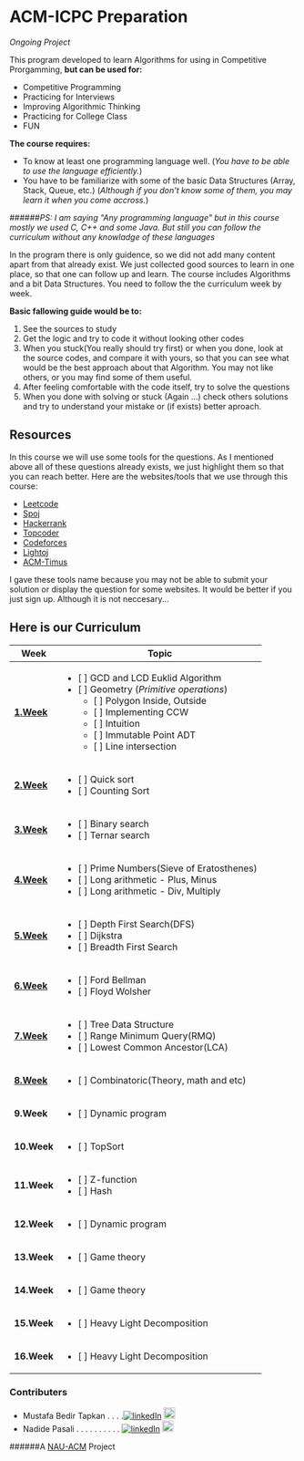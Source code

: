 # ACM-ICPC Preparation 
_Ongoing Project_

This program developed to learn Algorithms for using in Competitive Prorgamming, **but can be used for:**
  - Competitive Programming
  - Practicing for Interviews
  - Improving Algorithmic Thinking
  - Practicing for College Class
  - FUN

**The course requires:** 
  - To know at least one programming language well. (_You have to be able to use the language efficiently._)
  - You have to be familiarize with some of the basic Data Structures (Array, Stack, Queue, etc.) (_Although if you don't know some of them, you may learn it when you come accross._)
  
######_PS: I am saying "Any programming language" but in this course mostly we used C, C++ and some Java. But still you can follow the curriculum without any knowladge of these languages_

In the program there is only guidence, so we did not add many content apart from that already exist. We just collected good sources to learn in one place, so that one can follow up and learn. The course includes Algorithms and a bit Data Structures. You need to follow the the curriculum week by week.

**Basic fallowing guide would be to:**
  1. See the sources to study
  2. Get the logic and try to code it without looking other codes
  3. When you stuck(You really should try first) or when you done, look at the source codes, and compare it with yours, so that you can see what would be the best approach about that Algorithm. You may not like others, or you may find some of them useful.
  4. After feeling comfortable with the code itself, try to solve the questions
  5. When you done with solving or stuck (Again ...) check others solutions and try to understand your mistake or (if exists) better aproach.
 
## Resources

In this course we will use some tools for the questions. As I mentioned above all of these questions already exists, we just highlight them so that you can reach better. Here are the websites/tools that we use through this course:

  - [Leetcode](https://leetcode.com)
  - [Spoj](http://www.spoj.com)
  - [Hackerrank](https://www.hackerrank.com/domains)
  - [Topcoder](https://www.topcoder.com)
  - [Codeforces](http://codeforces.com)
  - [Lightoj](http://www.lightoj.com)
  - [ACM-Timus](http://acm.timus.ru)

I gave these tools name because you may not be able to submit your solution or display the question for some websites. It would be better if you just sign up. Although it is not neccesary...
  
## Here is our Curriculum
| Week | Topic |
| --- | --- |
|[**1.Week**](https://github.com/NAU-ACM/AlgorithmsCurriculumFollow/tree/master/Week1)|<ul><li>[ ] GCD and LCD Euklid Algorithm</li><li>[ ] Geometry (_Primitive operations_)<ul><li>[ ] Polygon Inside, Outside</li><li>[ ] Implementing CCW</li><li>[ ] Intuition</li><li>[ ] Immutable Point ADT</li><li>[ ] Line intersection</li></ul></li></ul>|
|[**2.Week**](https://github.com/NAU-ACM/AlgorithmsCurriculumFollow/tree/master/Week2)|<ul><li>[ ] Quick sort</li><li>[ ] Counting Sort</li></ul>|
|[**3.Week**](https://github.com/NAU-ACM/AlgorithmsCurriculumFollow/tree/master/Week3)|<ul><li>[ ] Binary search</li><li>[ ] Ternar search</li></ul>|
|[**4.Week**](https://github.com/NAU-ACM/AlgorithmsCurriculumFollow/tree/master/Week4)|<ul><li>[ ] Prime Numbers(Sieve of Eratosthenes)</li><li>[ ] Long arithmetic - Plus, Minus</li><li>[ ] Long arithmetic - Div, Multiply</li></ul>|
|[**5.Week**](https://github.com/NAU-ACM/AlgorithmsCurriculumFollow/tree/master/Week5)|<ul><li>[ ] Depth First Search(DFS)</li><li>[ ] Dijkstra</li><li>[ ] Breadth First Search</li></ul>
|[**6.Week**](https://github.com/NAU-ACM/AlgorithmsCurriculumFollow/tree/master/Week6)|<ul><li>[ ] Ford Bellman</li><li>[ ] Floyd Wolsher</li></ul>|
|[**7.Week**](https://github.com/NAU-ACM/AlgorithmsCurriculumFollow/tree/master/Week7)|<ul><li>[ ] Tree Data Structure</li><li>[ ] Range Minimum Query(RMQ)</li><li>[ ] Lowest Common Ancestor(LCA)</li></ul>
|[**8.Week**](https://github.com/NAU-ACM/AlgorithmsCurriculumFollow/tree/master/Week8)|<ul><li>[ ] Combinatoric(Theory, math and etc)</li></ul>|
|**9.Week**|<ul><li>[ ] Dynamic program</li></ul>|
|**10.Week**|<ul><li>[ ] TopSort</li></ul>|
|**11.Week**|<ul><li>[ ] Z-function</li><li>[ ] Hash</li></ul>|
|**12.Week**|<ul><li>[ ] Dynamic program</li></ul>|
|**13.Week**|<ul><li>[ ] Game theory</li></ul>|
|**14.Week**|<ul><li>[ ] Game theory</li></ul>|
|**15.Week**|<ul><li>[ ] Heavy Light Decomposition</li></ul>|
|**16.Week**|<ul><li>[ ] Heavy Light Decomposition</li></ul>|


### Contributers
- Mustafa Bedir Tapkan . . . .[![linkedIn](http://7psh.com/inc.img/linkedin.png)](https://www.linkedin.com/in/bedirtapkan) <a  href = "https://github.com/BedirT"><img src = "https://upload.wikimedia.org/wikipedia/commons/thumb/9/91/Octicons-mark-github.svg/500px-Octicons-mark-github.svg.png" height = "20" ></a>
- Nadide Pasali . . . . . . . . . . [![linkedIn](http://7psh.com/inc.img/linkedin.png)](https://www.linkedin.com/pub/nadide-pasali/b6/604/a90) <a  href = "https://github.com/nadide"><img src = "https://upload.wikimedia.org/wikipedia/commons/thumb/9/91/Octicons-mark-github.svg/500px-Octicons-mark-github.svg.png" height = "20" ></a>

<!--- Almaz Tukenov . . . . . . . . . [![linkedIn](http://7psh.com/inc.img/linkedin.png)](https://www.linkedin.com/in/almaz-tukenov-48767a108) <a  href = "https://github.com/atukenov"><img src = "https://upload.wikimedia.org/wikipedia/commons/thumb/9/91/Octicons-mark-github.svg/500px-Octicons-mark-github.svg.png" height = "20" ></a>-->


######A [NAU-ACM](https://nauacmrocks.azurewebsites.net) Project

